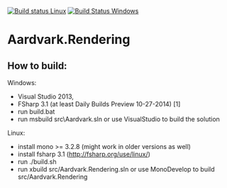 [![Build status Linux](https://ci.appveyor.com/api/projects/status/oqg1tw2ax1jl8qjx?svg=true)](https://ci.appveyor.com/project/haraldsteinlechner/aardvark-rendering)
[![Build Status Windows](https://travis-ci.org/vrvis/aardvark.rendering.svg?branch=master)](https://travis-ci.org/vrvis/aardvark.rendering)

# Aardvark.Rendering

How to build:
------

Windows:
- Visual Studio 2013,
- FSharp 3.1 (at least Daily Builds Preview 10-27-2014) [1]
- run build.bat
- run msbuild src\Aardvark.sln or use VisualStudio to build the solution

Linux:
- install mono >= 3.2.8 (might work in older versions as well)
- install fsharp 3.1 (http://fsharp.org/use/linux/)
- run ./build.sh
- run xbuild src/Aardvark.Rendering.sln or use MonoDevelop to build src/Aardvark.Rendering


